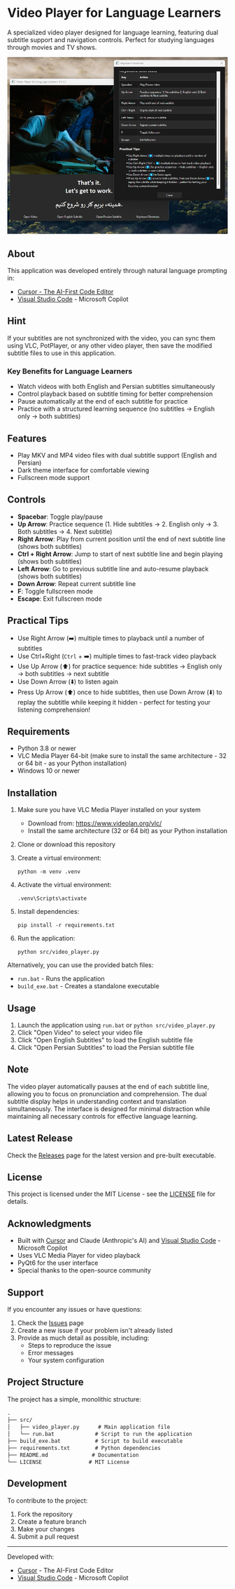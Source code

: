 # Video Player for Language Learners

A specialized video player designed for language learning, featuring dual subtitle support and navigation controls. Perfect for studying languages through movies and TV shows. 


![Player Screenshot](images/Player.png)

## About

This application was developed entirely through natural language prompting in:
- [Cursor - The AI-First Code Editor](https://cursor.sh/)
- [Visual Studio Code](https://code.visualstudio.com/) - Microsoft Copilot

## Hint

If your subtitles are not synchronized with the video, you can sync them using VLC, PotPlayer, or any other video player, then save the modified subtitle files to use in this application.

### Key Benefits for Language Learners

- Watch videos with both English and Persian subtitles simultaneously
- Control playback based on subtitle timing for better comprehension
- Pause automatically at the end of each subtitle for practice
- Practice with a structured learning sequence (no subtitles → English only → both subtitles)

## Features

- Play MKV and MP4 video files with dual subtitle support (English and Persian)
- Dark theme interface for comfortable viewing
- Fullscreen mode support

## Controls

- **Spacebar**: Toggle play/pause
- **Up Arrow**: Practice sequence (1. Hide subtitles → 2. English only → 3. Both subtitles → 4. Next subtitle)
- **Right Arrow**: Play from current position until the end of next subtitle line (shows both subtitles)
- **Ctrl + Right Arrow**: Jump to start of next subtitle line and begin playing (shows both subtitles)
- **Left Arrow**: Go to previous subtitle line and auto-resume playback (shows both subtitles)
- **Down Arrow**: Repeat current subtitle line
- **F**: Toggle fullscreen mode
- **Escape**: Exit fullscreen mode

## Practical Tips
- Use Right Arrow (➡️) multiple times to playback until a number of subtitles
- Use Ctrl+Right (`Ctrl` + ➡️) multiple times to fast-track video playback
- Use Up Arrow (⬆️) for practice sequence: hide subtitles → English only → both subtitles → next subtitle
- Use Down Arrow (⬇️) to listen again
- Press Up Arrow (⬆️) once to hide subtitles, then use Down Arrow (⬇️) to replay the subtitle while keeping it hidden - perfect for testing your listening comprehension!

## Requirements

- Python 3.8 or newer
- VLC Media Player 64-bit (make sure to install the same architecture - 32 or 64 bit - as your Python installation)
- Windows 10 or newer

## Installation

1. Make sure you have VLC Media Player installed on your system
   - Download from: <https://www.videolan.org/vlc/>
   - Install the same architecture (32 or 64 bit) as your Python installation

2. Clone or download this repository

3. Create a virtual environment:
   ```
   python -m venv .venv
   ```

4. Activate the virtual environment:
   ```
   .venv\Scripts\activate
   ```

5. Install dependencies:
   ```
   pip install -r requirements.txt
   ```

6. Run the application:
   ```
   python src/video_player.py
   ```

Alternatively, you can use the provided batch files:
- `run.bat` - Runs the application
- `build_exe.bat` - Creates a standalone executable

## Usage

1. Launch the application using `run.bat` or `python src/video_player.py`
2. Click "Open Video" to select your video file
3. Click "Open English Subtitles" to load the English subtitle file
4. Click "Open Persian Subtitles" to load the Persian subtitle file

## Note

The video player automatically pauses at the end of each subtitle line, allowing you to focus on pronunciation and comprehension. The dual subtitle display helps in understanding context and translation simultaneously. The interface is designed for minimal distraction while maintaining all necessary controls for effective language learning.

## Latest Release

Check the [Releases](https://github.com/rabiejavadian/video-player-for-language-learners/releases) page for the latest version and pre-built executable.

## License

This project is licensed under the MIT License - see the [LICENSE](LICENSE) file for details.

## Acknowledgments

- Built with [Cursor](https://cursor.sh/) and Claude (Anthropic's AI) and [Visual Studio Code](https://code.visualstudio.com/) - Microsoft Copilot
- Uses VLC Media Player for video playback
- PyQt6 for the user interface
- Special thanks to the open-source community

## Support

If you encounter any issues or have questions:

1. Check the [Issues](https://github.com/rabiejavadian/video-player-for-language-learners/issues) page
2. Create a new issue if your problem isn't already listed
3. Provide as much detail as possible, including:
   - Steps to reproduce the issue
   - Error messages
   - Your system configuration

## Project Structure

The project has a simple, monolithic structure:

```
.
├── src/
│   ├── video_player.py      # Main application file
│   └── run.bat             # Script to run the application
├── build_exe.bat           # Script to build executable
├── requirements.txt        # Python dependencies
├── README.md              # Documentation
└── LICENSE               # MIT License
```

## Development

To contribute to the project:

1. Fork the repository
2. Create a feature branch
3. Make your changes
4. Submit a pull request

---
Developed with:
- [Cursor](https://cursor.sh/) - The AI-First Code Editor 
- [Visual Studio Code](https://code.visualstudio.com/) - Microsoft Copilot
